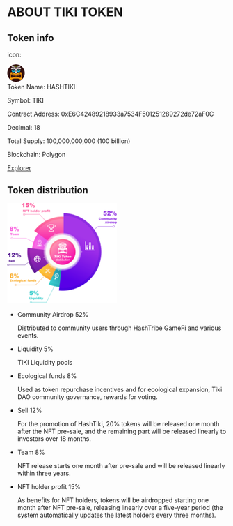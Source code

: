 # ABOUT TIKI TOKEN

## Token info

icon: 

<div  align="left">    
<img src=./img/HASHTIKI_ICON.png  width=8% />
</div>
Token Name: HASHTIKI

Symbol: TIKI

Contract Address:  0xE6C42489218933a7534F501251289272de72aF0C

Decimal: 18

Total Supply: 100,000,000,000 (100 billion) 

Blockchain: Polygon

[Explorer](https://polygonscan.com/token/0xE6C42489218933a7534F501251289272de72aF0C)





## Token distribution
<div  align="left">    
<img src=./img/tiki-token-gov-dis.png  width=50% />
</div>






- Community Airdrop 52%

  Distributed to community users through HashTribe GameFi and various events. 



- Liquidity 5%

  TIKI Liquidity pools



- Ecological funds 8%

  Used as token repurchase incentives and for ecological expansion, Tiki DAO community governance, rewards for voting.  



- Sell 12% 

  For the promotion of HashTiki, 20% tokens will be released one month after the NFT pre-sale, and the remaining part will be released linearly to investors over 18 months.



- Team 8%

  NFT release starts one month after pre-sale and will be released linearly within three years.



- NFT holder profit 15%

  As benefits for NFT holders, tokens will be airdropped starting one month after NFT pre-sale, releasing linearly over a five-year period (the system automatically updates the latest holders every three months).

